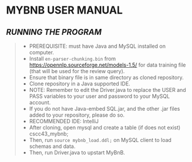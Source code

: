 # **MYBNB USER MANUAL**
## _**RUNNING THE PROGRAM**_
> * PREREQUISITE: must have Java and MySQL installed on computer.
> * Install `en-parser-chunking.bin` from https://opennlp.sourceforge.net/models-1.5/ for data training file (that will be used for the review query).
> * Ensure that binary file is in same directory as cloned repository.
> * Clone repository in a Java supported IDE.
> * NOTE: Remember to edit the Driver.java to replace the USER and PASS variables to your user and password to your MySQL account.
> * If you do not have Java-embed SQL.jar, and the other .jar files added to your repository, please do so.
> * RECOMMENDED IDE: IntelliJ
> * After cloning, open mysql and create a table (if does not exist) cscc43_mybnb;
> * Then, run `source mybnb_load.ddl;` on MySQL client to load schemas and data.
> * Then, run Driver.java to upstart MyBnB.
